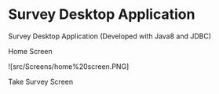 # Survey Desktop Application

Survey Desktop Application (Developed with Java8 and JDBC)

Home Screen

![src/Screens/home%20screen.PNG]




Take Survey Screen

